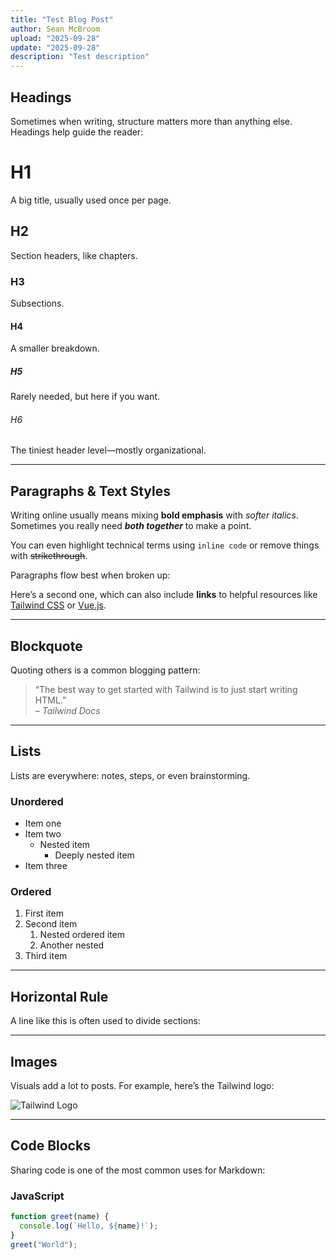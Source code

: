 ```yaml
---
title: "Test Blog Post"
author: Sean McBroom
upload: "2025-09-28"
update: "2025-09-28"
description: "Test description"
---
```

## Headings  

Sometimes when writing, structure matters more than anything else. Headings help guide the reader:  

# H1  
A big title, usually used once per page.  

## H2  
Section headers, like chapters.  

### H3  
Subsections.  

#### H4  
A smaller breakdown.  

##### H5  
Rarely needed, but here if you want.  

###### H6  
The tiniest header level—mostly organizational.  

---

## Paragraphs & Text Styles  

Writing online usually means mixing **bold emphasis** with *softer italics*. Sometimes you really need ***both together*** to make a point.  

You can even highlight technical terms using `inline code` or remove things with ~~strikethrough~~.  

Paragraphs flow best when broken up:  

Here’s a second one, which can also include **links** to helpful resources like [Tailwind CSS](https://tailwindcss.com) or [Vue.js](https://vuejs.org).  

---

## Blockquote  

Quoting others is a common blogging pattern:  

> “The best way to get started with Tailwind is to just start writing HTML.”  
> – *Tailwind Docs*  

---

## Lists  

Lists are everywhere: notes, steps, or even brainstorming.  

### Unordered  
- Item one  
- Item two  
  - Nested item  
    - Deeply nested item  
- Item three  

### Ordered  
1. First item  
2. Second item  
   1. Nested ordered item  
   2. Another nested  
3. Third item  

---

## Horizontal Rule  

A line like this is often used to divide sections:  

---  

## Images  

Visuals add a lot to posts. For example, here’s the Tailwind logo:  

![Tailwind Logo](https://tailwindcss.com/favicons/apple-touch-icon.png)  

---

## Code Blocks  

Sharing code is one of the most common uses for Markdown:  

### JavaScript  

```js
function greet(name) {
  console.log(`Hello, ${name}!`);
}
greet("World");
```